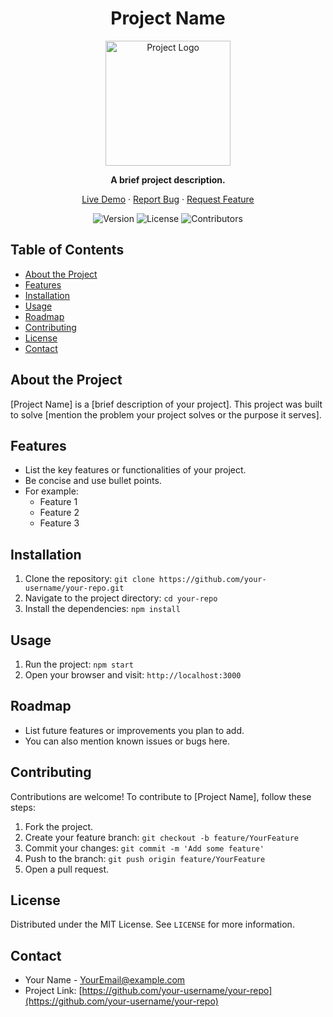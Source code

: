 <h1 align="center">Project Name</h1>

<p align="center">
  <img src="https://your-image-link.com" alt="Project Logo" width="200" height="200">
</p>

<p align="center">
  <strong>A brief project description.</strong>
</p>

<p align="center">
  <a href="https://your-project-url.com">Live Demo</a>
  ·
  <a href="https://your-project-url.com/issues">Report Bug</a>
  ·
  <a href="https://your-project-url.com/issues">Request Feature</a>
</p>

<p align="center">
  <img src="https://img.shields.io/badge/version-v1.0-blue" alt="Version">
  <img src="https://img.shields.io/badge/license-MIT-green" alt="License">
  <img src="https://img.shields.io/github/contributors/your-username/your-repo" alt="Contributors">
</p>

## Table of Contents

- [About the Project](#about-the-project)
- [Features](#features)
- [Installation](#installation)
- [Usage](#usage)
- [Roadmap](#roadmap)
- [Contributing](#contributing)
- [License](#license)
- [Contact](#contact)

## About the Project

[Project Name] is a [brief description of your project]. This project was built to solve [mention the problem your project solves or the purpose it serves].

## Features

- List the key features or functionalities of your project.
- Be concise and use bullet points.
- For example:
  - Feature 1
  - Feature 2
  - Feature 3

## Installation

1. Clone the repository: `git clone https://github.com/your-username/your-repo.git`
2. Navigate to the project directory: `cd your-repo`
3. Install the dependencies: `npm install`

## Usage

1. Run the project: `npm start`
2. Open your browser and visit: `http://localhost:3000`

## Roadmap

- List future features or improvements you plan to add.
- You can also mention known issues or bugs here.

## Contributing

Contributions are welcome! To contribute to [Project Name], follow these steps:

1. Fork the project.
2. Create your feature branch: `git checkout -b feature/YourFeature`
3. Commit your changes: `git commit -m 'Add some feature'`
4. Push to the branch: `git push origin feature/YourFeature`
5. Open a pull request.

## License

Distributed under the MIT License. See `LICENSE` for more information.

## Contact

- Your Name - [YourEmail@example.com](mailto:YourEmail@example.com)
- Project Link: [https://github.com/your-username/your-repo](https://github.com/your-username/your-repo)
